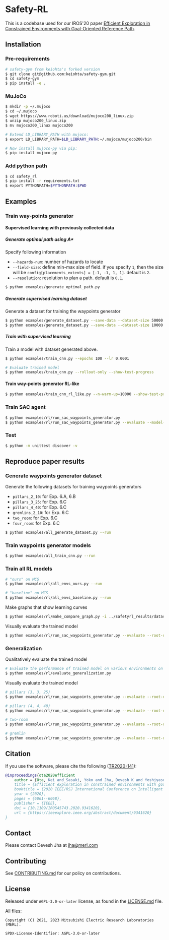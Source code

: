 <!--
Copyright (C) 2021, 2023 Mitsubishi Electric Research Laboratories (MERL)

SPDX-License-Identifier: AGPL-3.0-or-later
-->

# Safety-RL

This is a codebase used for our IROS'20 paper [Efficient Exploration in Constrained Environments with Goal-Oriented Reference Path](https://arxiv.org/abs/2003.01641).

## Installation

### Pre-requirements

```bash
# safety-gym from keiohta's forked version
$ git clone git@github.com:keiohta/safety-gym.git
$ cd safety-gym
$ pip install -e .
```

### MuJoCo

```bash
$ mkdir -p ~/.mujoco
$ cd ~/.mujoco
$ wget https://www.roboti.us/download/mujoco200_linux.zip
$ unzip mujoco200_linux.zip
$ mv mujoco200_linux mujoco200

# Extend LD_LIBRARY_PATH with mujoco:
$ export LD_LIBRARY_PATH=$LD_LIBRARY_PATH:~/.mujoco/mujoco200/bin

# Now install mujoco-py via pip:
$ pip install mujoco-py
```

### Add python path

```bash
$ cd safety_rl
$ pip install -r requirements.txt
$ export PYTHONPATH=$PYTHONPATH:$PWD
```

## Examples

### Train way-points generator

#### Supervised learning with previously collected data

##### Generate optimal path using A*

Specify following information

- `--hazards-num`: number of hazards to locate
- `--field-size`: define min-max size of field. if you specify `1`, then the size will be `config[placements_extents] = [-1, -1, 1, 1]`. default is `2`.
- `--resolution`: resolution to plan a path. default is `0.1`.

```bash
$ python examples/generate_optimal_path.py
```

##### Generate supervised learning dataset

Generate a dataset for training the waypoints generator

```bash
$ python examples/generate_dataset.py --save-data --dataset-size 50000
$ python examples/generate_dataset.py --save-data --dataset-size 10000 --evaluate
```

##### Train with supervised learning

Train a model with dataset generated above.

```bash
$ python examples/train_cnn.py --epochs 100 --lr 0.0001

# Evaluate trained model
$ python examples/train_cnn.py --rollout-only --show-test-progress
```

#### Train way-points generator RL-like

```bash
$ python examples/train_cnn_rl_like.py --n-warm-up=10000 --show-test-progress --test-env-interval 10000
```

### Train SAC agent

```bash
$ python examples/rl/run_sac_waypoints_generator.py
$ python examples/rl/run_sac_waypoints_generator.py --evaluate --model-dir /path/to/results --test-episodes 10 --show-test-progress
```

### Test

```bash
$ python -m unittest discover -v
```

## Reproduce paper results

### Generate waypoints generator dataset

Generate the following datasets for training waypoints generators

- `pillars_2_10`: for Exp. 6.A, 6.B
- `pillars_3_25`: for Exp. 6.C
- `pillars_4_40`: for Exp. 6.C
- `gremlins_2_10`: for Exp. 6.C
- `two_room`: for Exp. 6.C
- `four_room`: for Exp. 6.C

```bash
$ python examples/all_generate_dataset.py --run
```

### Train waypoints generator models

```bash
$ python examples/all_train_cnn.py --run
```

### Train all RL models

```bash
# "ours" on MCS
$ python examples/rl/all_envs_ours.py --run

# "baseline" on MCS
$ python examples/rl/all_envs_baseline.py --run
```

Make graphs that show learning curves


```bash
$ python examples/rl/make_compare_graph.py -i ../safetyrl_results/dataset/pillars_2_10 --legend --color
```

Visually evaluate the trained model

```bash
$ python examples/rl/run_sac_waypoints_generator.py --evaluate --root-dir ../safetyrl_results/ --show-test-progress --robot-type doggo
```

### Generalization

Qualitatively evaluate the trained model

```bash
# Evaluate the performance of trained model on various environments on MCS
$ python examples/rl/evaluate_generalization.py
```

Visually evaluate the trained model

```bash
# pillars (3, 3, 25)
$ python examples/rl/run_sac_waypoints_generator.py --evaluate --root-dir ../safetyrl_results/ --show-test-progress --robot-type doggo --fine-tuning --field-size 3 --pillars-num 25

# pillars (4, 4, 40)
$ python examples/rl/run_sac_waypoints_generator.py --evaluate --root-dir ../safetyrl_results/ --show-test-progress --robot-type doggo --fine-tuning --field-size 4 --pillars-num 40

# two-room
$ python examples/rl/run_sac_waypoints_generator.py --evaluate --root-dir ../safetyrl_results/ --show-test-progress --robot-type doggo --fine-tuning --place-room --room-type 0

# gremlin
$ python examples/rl/run_sac_waypoints_generator.py --evaluate --root-dir ../safetyrl_results/ --show-test-progress --robot-type doggo --fine-tuning --dummy-gremlins --gremlins-num 10
```

## Citation

If you use the software, please cite the following ([TR2020-141](https://merl.com/publications/TR2020-141)):

```BibTeX
@inproceedings{ota2020efficient
    author = {Ota, Kei and Sasaki, Yoko and Jha, Devesh K and Yoshiyasu, Yusuke and Kanezaki, Asako},
    title = {Efficient exploration in constrained environments with goal-oriented reference path},
    booktitle = {2020 IEEE/RSJ International Conference on Intelligent Robots and Systems (IROS)},
    year = {2020},
    pages = {6061--6068},
    publisher = {IEEE},
    doi = {10.1109/IROS45743.2020.9341620},
    url = {https://ieeexplore.ieee.org/abstract/document/9341620}
}
```

## Contact

Please contact Devesh Jha at jha@merl.com

## Contributing

See [CONTRIBUTING.md](CONTRIBUTING.md) for our policy on contributions.

## License

Released under `AGPL-3.0-or-later` license, as found in the [LICENSE.md](LICENSE.md) file.

All files:

```
Copyright (C) 2021, 2023 Mitsubishi Electric Research Laboratories (MERL).

SPDX-License-Identifier: AGPL-3.0-or-later
```
